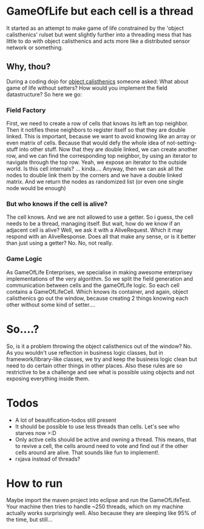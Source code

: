 # GameOfLife but each cell is a thread
It started as an attempt to make game of life constrained by the 'object calisthenics' rulset but went slightly further into a threading mess that has little to do with object calisthenics and acts more like a distributed sensor network or something.

## Why, thou?
During a coding dojo for [object calisthenics](https://williamdurand.fr/2013/06/03/object-calisthenics/) someone asked: What about game of life without setters? How would you implement the field datastructure?
So here we go:

### Field Factory
First, we need to create a row of cells that knows its left an top neighbor. Then it notifies these neighbors to register itself so that they are double linked. This is important, because we want to avoid knowing like an array or even matrix of cells. Because that would defy the whole idea of not-setting-stuff into other stuff.
Now that they are double linked, we can create another row, and we can find the corresponding top neighbor, by using an iterator to navigate through the top row. Yeah, we expose an iterator to the outside world. Is this cell internals? ... kinda....
Anyway, then we can ask all the nodes to double link them by the corners and we have a double linked matrix. And we return the nodes as randomized list (or even one single node would be enough)

### But who knows if the cell is alive?
The cell knows. And we are not allowed to use a getter.
So i guess, the cell needs to be a thread, managing itself. But wait, how do we know if an adjacent cell is alive? Well, we ask it with a AliveRequest. Which it may respond with an AliveResponse.
Does all that make any sense, or is it better than just using a getter? No. No, not really.

### Game Logic
As GameOfLife Enterprises, we specialise in making awesome enterprisey implementations of the very algorithm. So we split the field generation and communication between cells and the gameOfLife logic. So each cell contains a GameOfLifeCell. Which knows its container, and again, object calisthenics go out the window, because creating 2 things knowing each other without some kind of setter.... 

# So....?
So, is it a problem throwing the object calisthenics out of the window?
No. As you wouldn't use reflection in business logic classes, but in framework/library-like classes, we try and keep the business logic clean but need to do certain other things in other places. Also these rules are so restrictive to be a challenge and see what is possible using objects and not exposing everything inside them.

# Todos
- A lot of beautification-todos still present
- It should be possible to use less threads than cells. Let's see who starves now >:D
- Only active cells should be active and owning a thread. This means, that to revive a cell, the cells around need to vote and find out if the other cells around are alive. That sounds like fun to implement!.
- rxjava instead of threads?

# How to run
Maybe import the maven project into eclipse and run the GameOfLifeTest. Your machine then tries to handle ~250 threads, which on my machine actually works surprisingly well. Also because they are sleeping like 95% of the time, but still...
